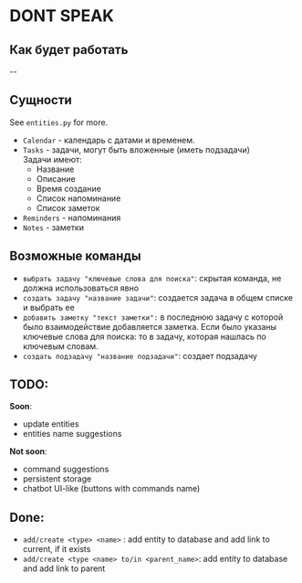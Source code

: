 # DONT SPEAK

## Как будет работать
--

## Сущности
See `entities.py` for more.
- `Calendar` - календарь с датами и временем.  
- `Tasks` - задачи, могут быть вложенные (иметь подзадачи)  
  Задачи имеют:
  - Название
  - Описание
  - Время создание
  - Список напоминание
  - Список заметок
- `Reminders` - напоминания  
- `Notes` - заметки

## Возможные команды
- `выбрать задачу "ключевые слова для поиска"`: скрытая команда, не должна использоваться явно
- `создать задачу "название задачи"`: создается задача в общем списке и выбрать ее
- `добавить заметку "текст заметки":` в последнюю задачу с которой было взаимодействие добавляется заметка. Если было указаны ключевые слова для поиска: то в задачу, которая нашлась по ключевым словам. 
- `создать подзадачу "название подзадачи"`: создает подзадачу

## TODO:

**Soon**:
- update entities
- entities name suggestions

**Not soon**:
- command suggestions
- persistent storage
- chatbot UI-like (buttons with commands name)

## Done:
- `add/create <type> <name>` : add entity to database and add link to current, if it exists
- `add/create <type <name> to/in <parent_name>`: add entity to database and add link to parent
